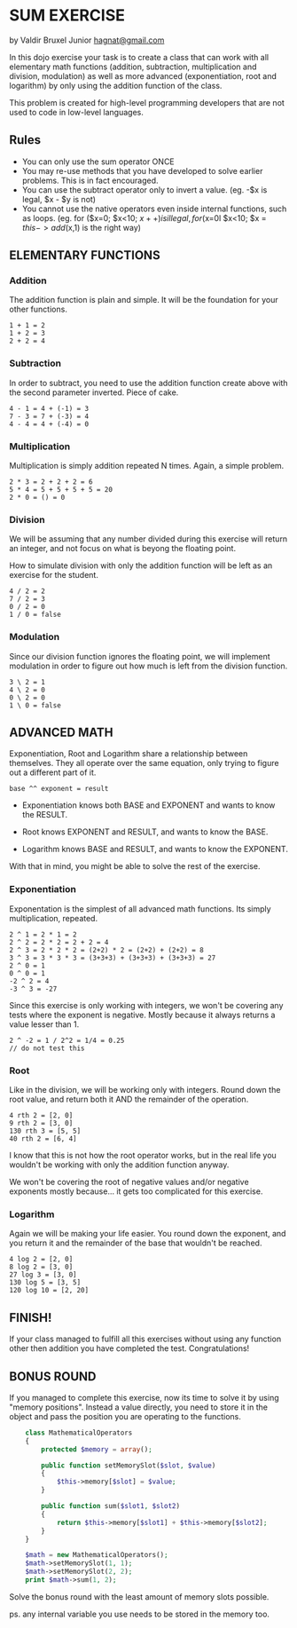 # SUM EXERCISE
by Valdir Bruxel Junior <hagnat@gmail.com>

In this dojo exercise your task is to create a class that can 
work with all elementary math functions (addition, subtraction, 
multiplication and division, modulation) as well as more advanced
(exponentiation, root and logarithm) by only using the addition
function of the class.

This problem is created for high-level programming developers that are
not used to code in low-level languages.

## Rules

* You can only use the sum operator ONCE
* You may re-use methods that you have developed to solve earlier problems. 
This is in fact encouraged.
* You can use the subtract operator only to invert a value. 
(eg. -$x is legal, $x - $y is not)
* You cannot use the native operators even inside internal functions, 
such as loops. (eg. for ($x=0; $x<10; $x++) is illegal, for ($x=0l $x<10; 
$x = $this->add($x,1) is the right way)

## ELEMENTARY FUNCTIONS

### Addition

The addition function is plain and simple. It will be the foundation
for your other functions.

    1 + 1 = 2
    1 + 2 = 3
    2 + 2 = 4

### Subtraction

In order to subtract, you need to use the addition function create
above with the second parameter inverted. Piece of cake.

    4 - 1 = 4 + (-1) = 3
    7 - 3 = 7 + (-3) = 4
    4 - 4 = 4 + (-4) = 0

### Multiplication

Multiplication is simply addition repeated N times. Again, a simple
problem.

    2 * 3 = 2 + 2 + 2 = 6
    5 * 4 = 5 + 5 + 5 + 5 = 20
    2 * 0 = () = 0

### Division

We will be assuming that any number divided during this exercise will
return an integer, and not focus on what is beyong the floating point.

How to simulate division with only the addition function will be left
as an exercise for the student.

    4 / 2 = 2
    7 / 2 = 3
    0 / 2 = 0
    1 / 0 = false

### Modulation

Since our division function ignores the floating point, we will
implement modulation in order to figure out how much is left from
the division function.

    3 \ 2 = 1
    4 \ 2 = 0
    0 \ 2 = 0
    1 \ 0 = false

## ADVANCED MATH

Exponentiation, Root and Logarithm share a relationship between
themselves. They all operate over the same equation, only trying
to figure out a different part of it.

    base ^^ exponent = result

* Exponentiation knows both BASE and EXPONENT and wants to know 
the RESULT.

* Root knows EXPONENT and RESULT, and wants to know the BASE.

* Logarithm knows BASE and RESULT, and wants to know the EXPONENT.

With that in mind, you might be able to solve the rest of the
exercise.

### Exponentiation

Exponentation is the simplest of all advanced math functions.
Its simply multiplication, repeated.

    2 ^ 1 = 2 * 1 = 2
    2 ^ 2 = 2 * 2 = 2 + 2 = 4
    2 ^ 3 = 2 * 2 * 2 = (2+2) * 2 = (2+2) + (2+2) = 8
    3 ^ 3 = 3 * 3 * 3 = (3+3+3) + (3+3+3) + (3+3+3) = 27
    2 ^ 0 = 1
    0 ^ 0 = 1
    -2 ^ 2 = 4
    -3 ^ 3 = -27
    
Since this exercise is only working with integers, we won't be
covering any tests where the exponent is negative. Mostly because
it always returns a value lesser than 1. 

    2 ^ -2 = 1 / 2^2 = 1/4 = 0.25
    // do not test this

### Root

Like in the division, we will be working only with integers.
Round down the root value, and return both it AND the remainder 
of the operation.

    4 rth 2 = [2, 0]
    9 rth 2 = [3, 0]
    130 rth 3 = [5, 5]
    40 rth 2 = [6, 4]

I know that this is not how the root operator works, but in
the real life you wouldn't be working with only the addition
function anyway.

We won't be covering the root of negative values and/or negative
exponents mostly because... it gets too complicated for this
exercise.

### Logarithm

Again we will be making your life easier. You round down the
exponent, and you return it and the remainder of the base that
wouldn't be reached.

    4 log 2 = [2, 0]
    8 log 2 = [3, 0]
    27 log 3 = [3, 0]
    130 log 5 = [3, 5]
    120 log 10 = [2, 20]

## FINISH!

If your class managed to fulfill all this exercises without
using any function other then addition you have completed the
test. Congratulations!


## BONUS ROUND

If you managed to complete this exercise, now its time to solve
it by using "memory positions". Instead a value directly, you need
to store it in the object and pass the position you are operating
to the functions.

```php
    class MathematicalOperators
    {
        protected $memory = array();

        public function setMemorySlot($slot, $value)
        {
            $this->memory[$slot] = $value;
        } 

        public function sum($slot1, $slot2)
        {
            return $this->memory[$slot1] + $this->memory[$slot2];
        }
    }

    $math = new MathematicalOperators();
    $math->setMemorySlot(1, 1);
    $math->setMemorySlot(2, 2);
    print $math->sum(1, 2); 
```

Solve the bonus round with the least amount of memory slots possible.

ps. any internal variable you use needs to be stored in the memory too.

